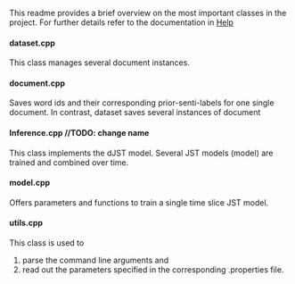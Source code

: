 This readme provides a brief overview on the most important classes in the project. For further details refer to the documentation in [Help](https://github.com/koljamaier/JST-master/tree/djst/Help) 

#### dataset.cpp
This class manages several document instances. 

#### document.cpp
Saves word ids and their corresponding prior-senti-labels for one single document. In contrast, dataset saves several instances of document

#### Inference.cpp //TODO: change name
This class implements the dJST model. Several JST models (model) are trained and combined over time.

#### model.cpp
Offers parameters and functions to train a single time slice JST model. 

#### utils.cpp
This class is used to 
1. parse the command line arguments and 
1. read out the parameters specified in the corresponding .properties file. 
